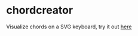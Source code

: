 # chordcreator
Visualize chords on a SVG keyboard, try it out [here](https://smba.github.io/chordcreator/)
